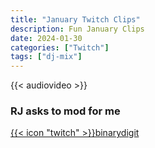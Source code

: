 ```yaml
---
title: "January Twitch Clips"
description: Fun January Clips
date: 2024-01-30
categories: ["Twitch"]
tags: ["dj-mix"]
---
```


{{< audiovideo >}}


### RJ asks to mod for me

<media-player title="RJ asks to mod for me" src="RJ-asked-to-mod.mp4">
  <media-provider></media-provider>
  <media-video-layout></media-video-layout>
</media-player>


<!-- 
<media-player title="Sprite Fight" src="https://media-files.vidstack.io/sprite-fight/audio.mp3">
  <media-provider></media-provider>
  <media-audio-layout></media-audio-layout>
</media-player> -->


[{{< icon "twitch" >}}binarydigit](https://twitch.tv/binarydigit)      